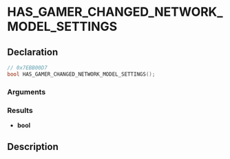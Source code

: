 # HAS_GAMER_CHANGED_NETWORK_MODEL_SETTINGS

## Declaration
```cpp
// 0x7EBB00D7
bool HAS_GAMER_CHANGED_NETWORK_MODEL_SETTINGS();
```

### Arguments

### Results
- **bool**

## Description
